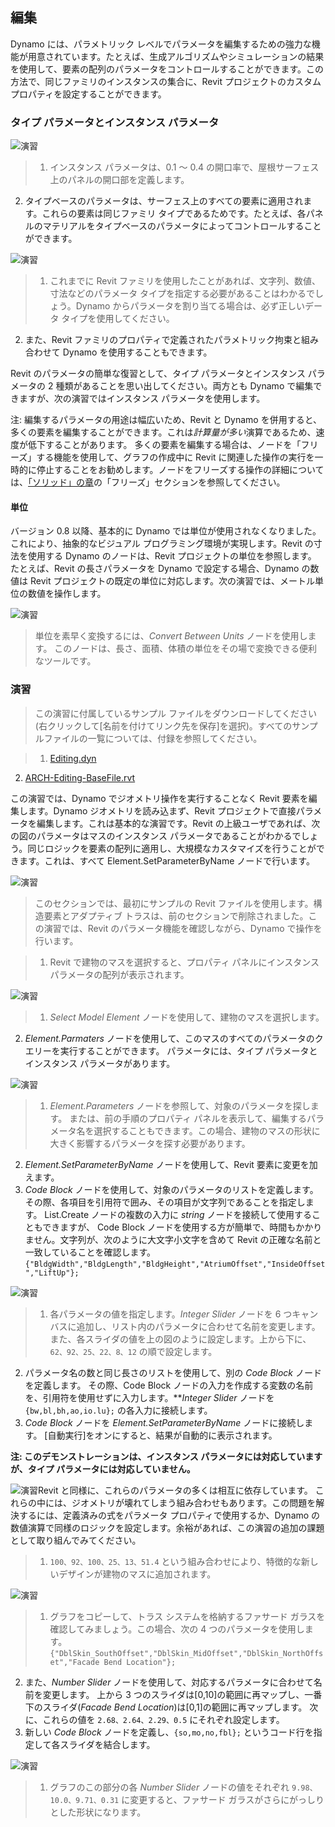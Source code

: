 

## 編集

Dynamo には、パラメトリック レベルでパラメータを編集するための強力な機能が用意されています。たとえば、生成アルゴリズムやシミュレーションの結果を使用して、要素の配列のパラメータをコントロールすることができます。この方法で、同じファミリのインスタンスの集合に、Revit プロジェクトのカスタム プロパティを設定することができます。

### タイプ パラメータとインスタンス パラメータ

![演習](images/8-5/Exercise/32.jpg)

> 1. インスタンス パラメータは、0.1 ～ 0.4 の開口率で、屋根サーフェス上のパネルの開口部を定義します。
2. タイプベースのパラメータは、サーフェス上のすべての要素に適用されます。これらの要素は同じファミリ タイプであるためです。たとえば、各パネルのマテリアルをタイプベースのパラメータによってコントロールすることができます。

![演習](images/8-3/params.jpg)

> 1. これまでに Revit ファミリを使用したことがあれば、文字列、数値、寸法などのパラメータ タイプを指定する必要があることはわかるでしょう。Dynamo からパラメータを割り当てる場合は、必ず正しいデータ タイプを使用してください。
2. また、Revit ファミリのプロパティで定義されたパラメトリック拘束と組み合わせて Dynamo を使用することもできます。

Revit のパラメータの簡単な復習として、タイプ パラメータとインスタンス パラメータの 2 種類があることを思い出してください。両方とも Dynamo で編集できますが、次の演習ではインスタンス パラメータを使用します。

注: 編集するパラメータの用途は幅広いため、Revit と Dynamo を併用すると、多くの要素を編集することができます。これは*計算量が多い*演算であるため、速度が低下することがあります。 多くの要素を編集する場合は、ノードを「フリーズ」する機能を使用して、グラフの作成中に Revit に関連した操作の実行を一時的に停止することをお勧めします。ノードをフリーズする操作の詳細については、[「ソリッド」の章](../05_Geometry-for-Computational-Design/5-6_solids.md#freezing)の「フリーズ」セクションを参照してください。

#### 単位

バージョン 0.8 以降、基本的に Dynamo では単位が使用されなくなりました。これにより、抽象的なビジュアル プログラミング環境が実現します。Revit の寸法を使用する Dynamo のノードは、Revit プロジェクトの単位を参照します。 たとえば、Revit の長さパラメータを Dynamo で設定する場合、Dynamo の数値は Revit プロジェクトの既定の単位に対応します。次の演習では、メートル単位の数値を操作します。

![演習](images/8-3/units.jpg)

> 単位を素早く変換するには、*Convert Between Units* ノードを使用します。 このノードは、長さ、面積、体積の単位をその場で変換できる便利なツールです。

### 演習

> この演習に付属しているサンプル ファイルをダウンロードしてください(右クリックして[名前を付けてリンク先を保存]を選択)。すべてのサンプルファイルの一覧については、付録を参照してください。

> 1. [Editing.dyn](datasets/8-3/Editing.dyn)
2. [ARCH-Editing-BaseFile.rvt](datasets/8-3/ARCH-Editing-BaseFile.rvt)

この演習では、Dynamo でジオメトリ操作を実行することなく Revit 要素を編集します。Dynamo ジオメトリを読み込まず、Revit プロジェクトで直接パラメータを編集します。これは基本的な演習です。Revit の上級ユーザであれば、次の図のパラメータはマスのインスタンス パラメータであることがわかるでしょう。同じロジックを要素の配列に適用し、大規模なカスタマイズを行うことができます。これは、すべて Element.SetParameterByName ノードで行います。

![演習](images/8-3/Exercise/04.jpg)

> このセクションでは、最初にサンプルの Revit ファイルを使用します。構造要素とアダプティブ トラスは、前のセクションで削除されました。この演習では、Revit のパラメータ機能を確認しながら、Dynamo で操作を行います。

> 1. Revit で建物のマスを選択すると、プロパティ パネルにインスタンス パラメータの配列が表示されます。

![演習](images/8-3/Exercise/03.jpg)

> 1. *Select Model Element* ノードを使用して、建物のマスを選択します。
2. *Element.Parmaters* ノードを使用して、このマスのすべてのパラメータのクエリーを実行することができます。 パラメータには、タイプ パラメータとインスタンス パラメータがあります。

![演習](images/8-3/Exercise/32.jpg)

> 1. *Element.Parameters* ノードを参照して、対象のパラメータを探します。 または、前の手順のプロパティ パネルを表示して、編集するパラメータ名を選択することもできます。この場合、建物のマスの形状に大きく影響するパラメータを探す必要があります。
2. *Element.SetParameterByName* ノードを使用して、Revit 要素に変更を加えます。
3. *Code Block* ノードを使用して、対象のパラメータのリストを定義します。その際、各項目を引用符で囲み、その項目が文字列であることを指定します。 List.Create ノードの複数の入力に *string* ノードを接続して使用することもできますが、 Code Block ノードを使用する方が簡単で、時間もかかりません。文字列が、次のように大文字小文字を含めて Revit の正確な名前と一致していることを確認します。```{"BldgWidth","BldgLength","BldgHeight","AtriumOffset","InsideOffset","LiftUp"};```

![演習](images/8-3/Exercise/31.jpg)

> 1. 各パラメータの値を指定します。*Integer Slider* ノードを 6 つキャンバスに追加し、リスト内のパラメータに合わせて名前を変更します。 また、各スライダの値を上の図のように設定します。上から下に、```62、92、25、22、8、12``` の順で設定します。
2. パラメータ名の数と同じ長さのリストを使用して、別の *Code Block* ノードを定義します。 その際、Code Block ノードの入力を作成する変数の名前を、引用符を使用せずに入力します。***Integer Slider* ノードを ```{bw,bl,bh,ao,io.lu};``` の各入力に接続します。
3. *Code Block* ノードを *Element.SetParameterByName* ノードに接続します。 [自動実行]をオンにすると、結果が自動的に表示されます。

**注: このデモンストレーションは、インスタンス パラメータには対応していますが、タイプ パラメータには対応していません。**

![演習](images/8-3/Exercise/01.jpg)Revit と同様に、これらのパラメータの多くは相互に依存しています。 これらの中には、ジオメトリが壊れてしまう組み合わせもあります。この問題を解決するには、定義済みの式をパラメータ プロパティで使用するか、Dynamo の数値演算で同様のロジックを設定します。余裕があれば、この演習の追加の課題として取り組んでみてください。

> 1. ```100、92、100、25、13、51.4``` という組み合わせにより、特徴的な新しいデザインが建物のマスに追加されます。

![演習](images/8-3/Exercise/30.jpg)

> 1. グラフをコピーして、トラス システムを格納するファサード ガラスを確認してみましょう。この場合、次の 4 つのパラメータを使用します。```{"DblSkin_SouthOffset","DblSkin_MidOffset","DblSkin_NorthOffset","Facade Bend Location"};```
2. また、*Number Slider* ノードを使用して、対応するパラメータに合わせて名前を変更します。 上から 3 つのスライダは[0,10]の範囲に再マップし、一番下のスライダ(*Facade Bend Location*)は[0,1]の範囲に再マップします。 次に、これらの値を ```2.68、2.64、2.29、0.5``` にそれぞれ設定します。
3. 新しい *Code Block* ノードを定義し、```{so,mo,no,fbl};``` というコード行を指定して各スライダを結合します。

![演習](images/8-3/Exercise/00.jpg)

> 1. グラフのこの部分の各 *Number Slider* ノードの値をそれぞれ ```9.98、10.0、9.71、0.31``` に変更すると、ファサード ガラスがさらにがっしりとした形状になります。

